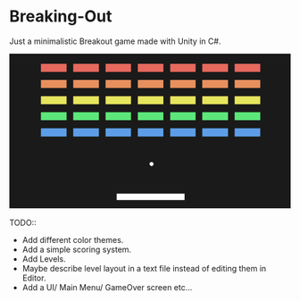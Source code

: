 # Breaking-Out
Just a minimalistic Breakout game made with Unity in C#.

![alt text](https://github.com/1ly422/Breaking-Out/blob/main/screenshot.png?raw=true)

TODO::
-	Add different color themes.
-	Add a simple scoring system.
-	Add Levels.
-	Maybe describe level layout in a text file instead of editing them in Editor.
-	Add a UI/ Main Menu/ GameOver screen etc...